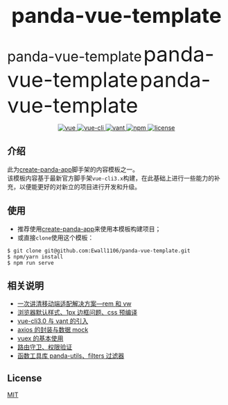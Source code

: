 <h3 align="center" style="font-size:30px"> 
  <font size=20>panda-vue-template</font>
</h3>

 <font size=6>panda-vue-template</font>
  <font size=8>panda-vue-template</font>
   <font size=10>panda-vue-template</font>


<p align="center">
  <a href="https://github.com/vuejs/vue">
    <img src="https://img.shields.io/badge/vue-2.6.11-brightgreen.svg" alt="vue">
  </a>
   <a href="https://cli.vuejs.org/guide/">
    <img src="https://img.shields.io/badge/@vue/cli-4.2.3-brightgreen.svg" alt="vue-cli">
  </a>
    <a href="https://youzan.github.io/vant/#/zh-CN/">
    <img src="https://img.shields.io/badge/vant-2.7.0-brightgreen.svg" alt="vant">
  </a>
   <a href="https://www.npmjs.com/">
    <img src="https://img.shields.io/badge/npm-6.9.0-brightgreen.svg" alt="npm">
  </a>
  <a href="https://github.com/Ewall1106/panda-vue-template/blob/master/LICENSE">
    <img src="https://img.shields.io/github/license/mashape/apistatus.svg" alt="license">
  </a>
</p>

## 介绍

此为[create-panda-app](https://github.com/Ewall1106/create-panda-app)脚手架的内容模板之一。  
该模板内容基于最新官方脚手架`vue-cli3.x`构建，在此基础上进行一些能力的补充，以便能更好的对新立的项目进行开发和升级。

## 使用

- 推荐使用[create-panda-app](https://github.com/Ewall1106/create-panda-app)来使用本模板构建项目；
- 或直接`clone`使用这个模板：

```
$ git clone git@github.com:Ewall1106/panda-vue-template.git
$ npm/yarn install
$ npm run serve
```

## 相关说明

- [一次讲清移动端适配解决方案—rem 和 vw]()
- [浏览器默认样式、1px 边框问题、css 预编译]()
- [vue-cli3.0 与 vant 的引入]()
- [axios 的封装与数据 mock]()
- [vuex 的基本使用]()
- [路由守卫、权限验证]()
- [函数工具库 panda-utils、filters 过滤器]()

## License

[MIT](https://github.com/Ewall1106/panda-vue-template/blob/master/LICENSE)
